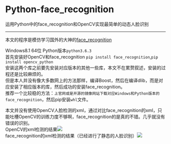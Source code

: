 # Python-face_recognition
运用Python中的face_recognition和OpenCV实现最简单的动态人脸识别
*****

本文的程序是模仿学习国外的大神的[face_recognition](https://github.com/ageitgey/face_recognition)

Windows8.1 64位 Python版本`python3.6.3`<br>
首先安装好OpenCV和face_recognition  `pip install face_recognition`,`pip install opencv_python`<br>
安装这两个库之前要先安装对应版本的其他一些库，本文不在累赘叙述，安装的过程还是比较麻烦的。<br>
但是本人并没有像大多数网上的方法那样，编译Boost，然后在编译dlib，而是对应安装了相应版本的库，然后成功的安装face_recognition。<br>
推荐一个比较稳的方法：`上官网或是开源的镜像网站下载对应Windows和Python版本的face_recognition`，然后pip安装`whl`文件。<br>


本文并没有使用OpenCV人脸检测的xml，通过对比face_recognition的xml，只能吐槽OpenCV的训练力度不够啊，face_recognition的是真的不错。几乎就没有错误的识别。<br>
OpenCV的xml检测的结果![](https://github.com/J-crow/Python-face_recognition/blob/master/image/me.jpg)<br>
face_recognition的xml检测的结果（已经进行了静态的人脸识别）![](https://github.com/J-crow/Python-face_recognition/blob/master/image/mayun.jpg)<br>
